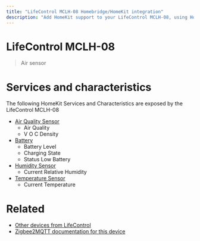 ```yaml
---
title: "LifeControl MCLH-08 Homebridge/HomeKit integration"
description: "Add HomeKit support to your LifeControl MCLH-08, using Homebridge, Zigbee2MQTT and homebridge-z2m."
---
```

<!---
This file has been GENERATED using src/docgen/docgen.ts
DO NOT EDIT THIS FILE MANUALLY!
-->
# LifeControl MCLH-08
> Air sensor


# Services and characteristics
The following HomeKit Services and Characteristics are exposed by
the LifeControl MCLH-08

* [Air Quality Sensor](../../air_quality.md)
  * Air Quality
  * V O C Density
* [Battery](../../battery.md)
  * Battery Level
  * Charging State
  * Status Low Battery
* [Humidity Sensor](../../sensors.md)
  * Current Relative Humidity
* [Temperature Sensor](../../sensors.md)
  * Current Temperature


# Related
* [Other devices from LifeControl](../index.md#lifecontrol)
* [Zigbee2MQTT documentation for this device](https://www.zigbee2mqtt.io/devices/MCLH-08.html)